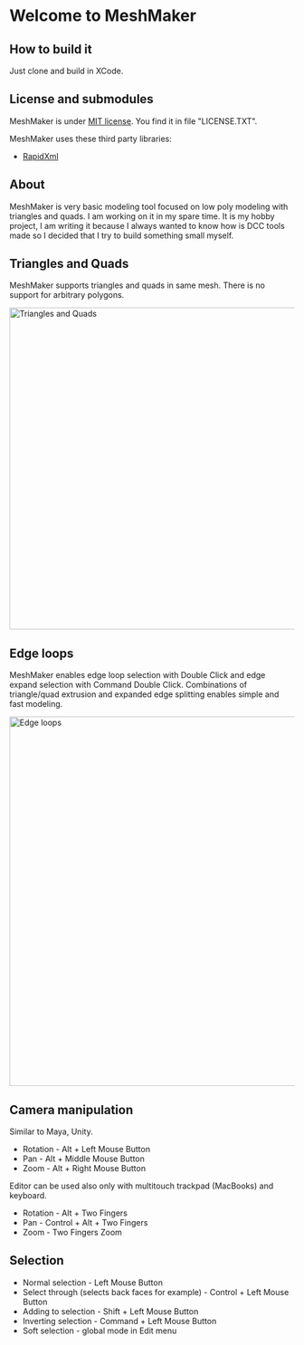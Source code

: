 # Welcome to MeshMaker

## How to build it

Just clone and build in XCode.

## License and submodules

MeshMaker is under [MIT license](http://opensource.org/licenses/mit-license.php). You find it in file "LICENSE.TXT". 

MeshMaker uses these third party libraries:

 * [RapidXml](http://rapidxml.sourceforge.net)
 
## About

MeshMaker is very basic modeling tool focused on low poly modeling with triangles and quads. I am working on it in my spare time. It is my hobby project, I am writing it because I always wanted to know how is DCC tools made so I decided that I try to build something small myself.

## Triangles and Quads

MeshMaker supports triangles and quads in same mesh. There is no support for arbitrary polygons.

<img src="https://github.com/filipkunc/MeshMaker/raw/master/Screenshots/triquads.png" alt="Triangles and Quads" width="745px" height="569px"></img>

## Edge loops

MeshMaker enables edge loop selection with Double Click and edge expand selection with Command Double Click. Combinations of triangle/quad extrusion and expanded edge splitting enables simple and fast  modeling.

<img src="https://github.com/filipkunc/MeshMaker/raw/master/Screenshots/edgeloops.png" alt="Edge loops" width="832px" height="653px"></img>

## Camera manipulation

Similar to Maya, Unity. 

* Rotation - Alt + Left Mouse Button
* Pan - Alt + Middle Mouse Button
* Zoom - Alt + Right Mouse Button

Editor can be used also only with multitouch trackpad (MacBooks) and keyboard.

* Rotation - Alt + Two Fingers
* Pan - Control + Alt + Two Fingers
* Zoom - Two Fingers Zoom

## Selection

 * Normal selection - Left Mouse Button
 * Select through (selects back faces for example) - Control + Left Mouse Button
 * Adding to selection - Shift + Left Mouse Button
 * Inverting selection - Command + Left Mouse Button
 * Soft selection - global mode in Edit menu
